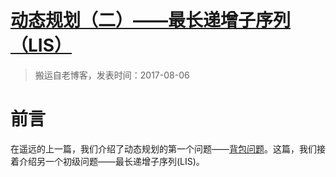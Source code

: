 # [动态规划（二）——最长递增子序列（LIS）](https://github.com/zzy131250/gitblog/issues/22)

> 搬运自老博客，发表时间：2017-08-06

# 前言
在遥远的上一篇，我们介绍了动态规划的第一个问题——[背包问题](https://github.com/zzy131250/gitblog/issues/13)。这篇，我们接着介绍另一个初级问题——最长递增子序列(LIS)。
